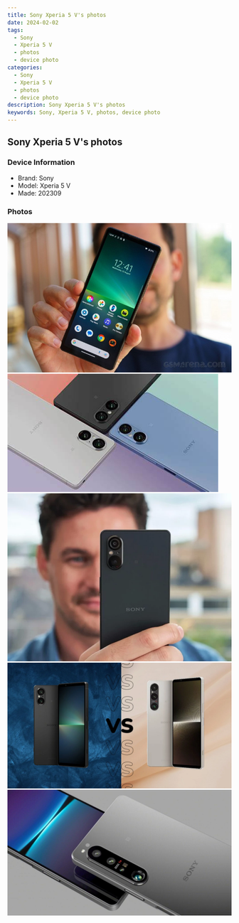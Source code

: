 ```yaml
---
title: Sony Xperia 5 V's photos
date: 2024-02-02
tags: 
  - Sony
  - Xperia 5 V
  - photos
  - device photo
categories: 
  - Sony
  - Xperia 5 V
  - photos
  - device photo
description: Sony Xperia 5 V's photos
keywords: Sony, Xperia 5 V, photos, device photo
---
```


## Sony Xperia 5 V's photos

### Device Information

- Brand: Sony
- Model: Xperia 5 V
- Made: 202309

### Photos

![/images/best-assets/devices/sony/sony-xperia-5-v/1.jpg](/images/best-assets/devices/sony/sony-xperia-5-v/1.jpg)
![/images/best-assets/devices/sony/sony-xperia-5-v/2.jpg](/images/best-assets/devices/sony/sony-xperia-5-v/2.jpg)
![/images/best-assets/devices/sony/sony-xperia-5-v/3.jpg](/images/best-assets/devices/sony/sony-xperia-5-v/3.jpg)
![/images/best-assets/devices/sony/sony-xperia-5-v/4.jpg](/images/best-assets/devices/sony/sony-xperia-5-v/4.jpg)
![/images/best-assets/devices/sony/sony-xperia-5-v/5.jpg](/images/best-assets/devices/sony/sony-xperia-5-v/5.jpg)
